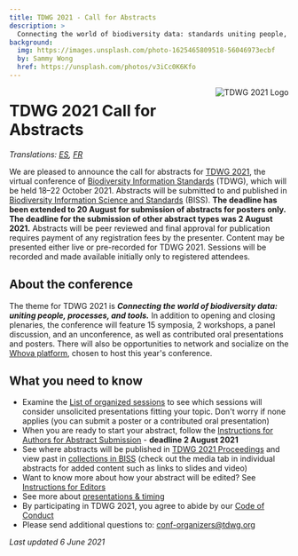 ```yaml
---
title: TDWG 2021 - Call for Abstracts
description: >
  Connecting the world of biodiversity data: standards uniting people, processes, and tools
background:
  img: https://images.unsplash.com/photo-1625465809518-56046973ecbf
  by: Sammy Wong
  href: https://unsplash.com/photos/v3iCc0K6Kfo
---
```


<img src="https://static.tdwg.org/conferences/2021/logos/TDWG2021_logo-plant_400w.png" alt="TDWG 2021 Logo" style="float:right;padding-left:10px;padding-bottom:10px">

# TDWG 2021 Call for Abstracts 

_Translations: [ES](https://www.tdwg.org/conferences/2021/es/envio-de-resumenes/), [FR](https://www.tdwg.org/conferences/2021/fr/appel-a-participation/)_

We are pleased to announce the call for abstracts for [TDWG 2021](https://www.tdwg.org/conferences/2021/), the virtual conference of [Biodiversity Information Standards](https://tdwg.org/) (TDWG), which will be held 18–22 October 2021. Abstracts will be submitted to and published in [Biodiversity Information Science and Standards](https://biss.pensoft.net/) (BISS). **The deadline has been extended to 20 August for submission of abstracts for posters only. The deadline for the submission of other abstract types was 2 August 2021.** Abstracts will be peer reviewed and final approval for publication requires payment of any registration fees by the presenter. Content may be presented either live or pre-recorded for TDWG 2021. Sessions will be recorded and made available initially only to registered attendees.

## About the conference

The theme for TDWG 2021 is _**Connecting the world of biodiversity data: uniting people, processes, and tools.**_ In addition to opening and closing plenaries, the conference will feature 15 symposia, 2 workshops, a panel discussion, and an unconference, as well as contributed oral presentations and posters. There will also be opportunities to network and socialize on the [Whova platform](https://whova.com/), chosen to host this year's conference.

## What you need to know

 * Examine the [List of organized sessions](../session-list/) to see which sessions will consider unsolicited presentations fitting your topic. Don't worry if none applies (you can submit a poster or a contributed oral presentation)
 * When you are ready to start your abstract, follow the [Instructions for Authors for Abstract Submission](https://www.tdwg.org/conferences/2021/instructions-for-abstract-submission/) - **deadline 2 August 2021**
 * See where abstracts will be published in [TDWG 2021 Proceedings](https://biss.pensoft.net/collection/293/) and view past in [collections in BISS](https://biss.pensoft.net/collections/) (check out the media tab in individual abstracts for added content such as links to slides and video)
 * Want to know more about how your abstract will be edited? See [Instructions for Editors](https://www.tdwg.org/conferences/2021/instructions-for-editors/)
 * See more about [presentations & timing](https://www.tdwg.org/conferences/2021/presentation-info/)
 * By participating in TDWG 2021, you agree to abide by our [Code of Conduct](https://www.tdwg.org/about/code-of-conduct/)
 * Please send additional questions to: [conf-organizers@tdwg.org](mailto:conf-organizers@tdwg.org)


_Last updated 6 June 2021_
